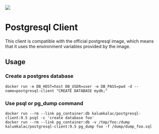 <a href=https://engineering-metrics.typeform.tf/standards-adoption-tool/reports/docker-postgresql-client/><img src=https://api.typeform.com/repositories/docker-postgresql-client/badges.svg /></a>
# Postgresql Client

This client is compatible with the official postgresql image, which means that it uses the environment variables provided by the image.

## Usage

### Create a postgres database

```
docker run -e DB_HOST=host DB_USER=user -e DB_PASS=pwd -d --name=postgresql-client "CREATE DATABASE mydb;"
```

### Use psql or pg_dump command

```
docker run --rm --link pg_container:db kalumkalac/postgresql-client:9.5 psql -c 'create database foo'
docker run --rm --link pg_container:db -v /tmp/foo:/dump kalumkalac/postgresql-client:9.5 pg_dump foo -f /dump/dump_foo.sql
```
